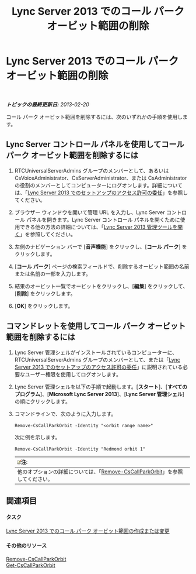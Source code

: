 ﻿---
title: Lync Server 2013 でのコール パーク オービット範囲の削除
TOCTitle: Lync Server 2013 でのコール パーク オービット範囲の削除
ms:assetid: 85e9f916-062d-450d-ac0a-aeaefc0f7cdc
ms:mtpsurl: https://technet.microsoft.com/ja-jp/library/Gg182546(v=OCS.15)
ms:contentKeyID: 48272774
ms.date: 05/19/2016
mtps_version: v=OCS.15
ms.translationtype: HT
---

# Lync Server 2013 でのコール パーク オービット範囲の削除

 

_**トピックの最終更新日:** 2013-02-20_

コール パーク オービット範囲を削除するには、次のいずれかの手順を使用します。

## Lync Server コントロール パネルを使用してコール パーク オービット範囲を削除するには

1.  RTCUniversalServerAdmins グループのメンバーとして、あるいは CsVoiceAdministrator、CsServerAdministrator、または CsAdministrator の役割のメンバーとしてコンピューターにログオンします。詳細については、「[Lync Server 2013 でのセットアップのアクセス許可の委任](lync-server-2013-delegate-setup-permissions.md)」を参照してください。

2.  ブラウザー ウィンドウを開いて管理 URL を入力し、Lync Server コントロール パネルを開きます。Lync Server コントロール パネルを開くために使用できる他の方法の詳細については、「[Lync Server 2013 管理ツールを開く](lync-server-2013-open-lync-server-administrative-tools.md)」を参照してください。

3.  左側のナビゲーション バーで \[**音声機能**\] をクリックし、\[**コール パーク**\] をクリックします。

4.  \[**コール パーク**\] ページの検索フィールドで、削除するオービット範囲の名前または名前の一部を入力します。

5.  結果のオービット一覧でオービットをクリックし、\[**編集**\] をクリックして、\[**削除**\] をクリックします。

6.  \[**OK**\] をクリックします。

## コマンドレットを使用してコール パーク オービット範囲を削除するには

1.  Lync Server 管理シェルがインストールされているコンピューターに、RTCUniversalServerAdmins グループのメンバーとして、または「[Lync Server 2013 でのセットアップのアクセス許可の委任](lync-server-2013-delegate-setup-permissions.md)」に説明されている必要なユーザー権限を使用してログオンします。

2.  Lync Server 管理シェルを以下の手順で起動します。\[**スタート**\]、\[**すべてのプログラム**\]、\[**Microsoft Lync Server 2013**\]、\[**Lync Server 管理シェル**\] の順にクリックします。

3.  コマンドラインで、次のように入力します。
    
        Remove-CsCallParkOrbit -Identity "<orbit range name>" 
    
    次に例を示します。
    
        Remove-CsCallParkOrbit -Identity "Redmond orbit 1"
    
    <table>
    <thead>
    <tr class="header">
    <th><img src="images/Gg412781.note(OCS.15).gif" title="note" alt="note" />注:</th>
    </tr>
    </thead>
    <tbody>
    <tr class="odd">
    <td>他のオプションの詳細については、「<a href="remove-cscallparkorbit.md">Remove-CsCallParkOrbit</a>」を参照してください。</td>
    </tr>
    </tbody>
    </table>


## 関連項目

#### タスク

[Lync Server 2013 でのコール パーク オービット範囲の作成または変更](lync-server-2013-create-or-modify-a-call-park-orbit-range.md)  

#### その他のリソース

[Remove-CsCallParkOrbit](remove-cscallparkorbit.md)  
[Get-CsCallParkOrbit](get-cscallparkorbit.md)

